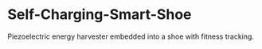 # Self-Charging-Smart-Shoe
Piezoelectric energy harvester embedded into a shoe with fitness tracking.

